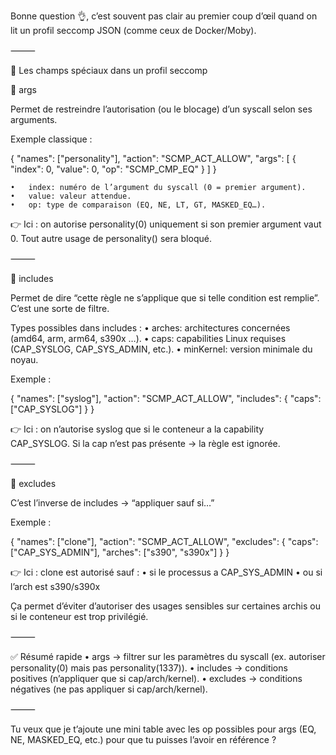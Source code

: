 Bonne question 👌, c’est souvent pas clair au premier coup d’œil quand on lit un profil seccomp JSON (comme ceux de Docker/Moby).

⸻

📌 Les champs spéciaux dans un profil seccomp

🔹 args

Permet de restreindre l’autorisation (ou le blocage) d’un syscall selon ses arguments.

Exemple classique :

{
"names": ["personality"],
"action": "SCMP_ACT_ALLOW",
"args": [
{
"index": 0,
"value": 0,
"op": "SCMP_CMP_EQ"
}
]
}

	•	index: numéro de l’argument du syscall (0 = premier argument).
	•	value: valeur attendue.
	•	op: type de comparaison (EQ, NE, LT, GT, MASKED_EQ…).

👉 Ici : on autorise personality(0) uniquement si son premier argument vaut 0.
Tout autre usage de personality() sera bloqué.

⸻

🔹 includes

Permet de dire “cette règle ne s’applique que si telle condition est remplie”.
C’est une sorte de filtre.

Types possibles dans includes :
•	arches: architectures concernées (amd64, arm, arm64, s390x …).
•	caps: capabilities Linux requises (CAP_SYSLOG, CAP_SYS_ADMIN, etc.).
•	minKernel: version minimale du noyau.

Exemple :

{
"names": ["syslog"],
"action": "SCMP_ACT_ALLOW",
"includes": {
"caps": ["CAP_SYSLOG"]
}
}

👉 Ici : on n’autorise syslog que si le conteneur a la capability CAP_SYSLOG.
Si la cap n’est pas présente → la règle est ignorée.

⸻

🔹 excludes

C’est l’inverse de includes → “appliquer sauf si…”

Exemple :

{
"names": ["clone"],
"action": "SCMP_ACT_ALLOW",
"excludes": {
"caps": ["CAP_SYS_ADMIN"],
"arches": ["s390", "s390x"]
}
}

👉 Ici : clone est autorisé sauf :
•	si le processus a CAP_SYS_ADMIN
•	ou si l’arch est s390/s390x

Ça permet d’éviter d’autoriser des usages sensibles sur certaines archis ou si le conteneur est trop privilégié.

⸻

✅ Résumé rapide
•	args → filtrer sur les paramètres du syscall (ex. autoriser personality(0) mais pas personality(1337)).
•	includes → conditions positives (n’appliquer que si cap/arch/kernel).
•	excludes → conditions négatives (ne pas appliquer si cap/arch/kernel).

⸻

Tu veux que je t’ajoute une mini table avec les op possibles pour args (EQ, NE, MASKED_EQ, etc.) pour que tu puisses l’avoir en référence ?